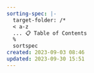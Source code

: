 ```yaml
---
sorting-spec: |-
  target-folder: /*
  < a-z
  ... 📋 Table of Contents
  %
  sortspec
created: 2023-09-03 08:46
updated: 2023-09-30 15:51
---
```

